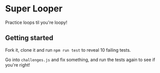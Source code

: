 # Super Looper

Practice loops til you're loopy!

## Getting started

Fork it, clone it and run `npm run test` to reveal 10 failing tests.

Go into `challenges.js` and fix something, and run the tests again to see if you're right!

